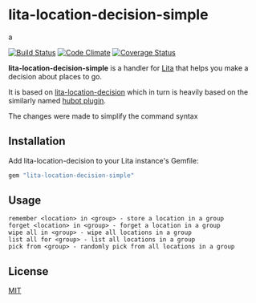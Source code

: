 # lita-location-decision-simple

a

[![Build Status](https://travis-ci.org/anithri/lita-location-decision-simple?branch=master)](https://travis-ci.org/anithri/lita-location-decision-simple.svg?branch=master)
[![Code Climate](https://codeclimate.com/github/anithri/lita-location-decision-simple)](https://codeclimate.com/github/anithri/lita-location-decision-simple.png)
[![Coverage Status](https://coveralls.io/repos/anithri/lita-location-decision-simple/badge.png)](https://coveralls.io/r/anithri/lita-location-decision-simple/badge.png)

**lita-location-decision-simple** is a handler for [Lita](https://github.com/jimmycuadra/lita) that helps you make a
decision about places to go.


It is based on [lita-location-decision](https://github.com/webdestroya/lita-location-decision) which in turn is 
heavily based on the similarly named [hubot plugin](https://github.com/github/hubot-scripts/blob/master/src/scripts/location-decision-maker.coffee).

The changes were made to simplify the command syntax

## Installation

Add lita-location-decision to your Lita instance's Gemfile:

``` ruby
gem "lita-location-decision-simple"
```

## Usage

``` text
remember <location> in <group> - store a location in a group
forget <location> in <group> - forget a location in a group
wipe all in <group> - wipe all locations in a group
list all for <group> - list all locations in a group
pick from <group> - randomly pick from all locations in a group

```

## License

[MIT](http://opensource.org/licenses/MIT)
